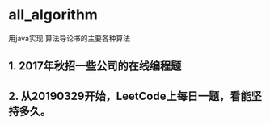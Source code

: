 # all_algorithm
用java实现 算法导论书的主要各种算法

## 1. 2017年秋招一些公司的在线编程题

## 2. 从20190329开始，LeetCode上每日一题，看能坚持多久。
